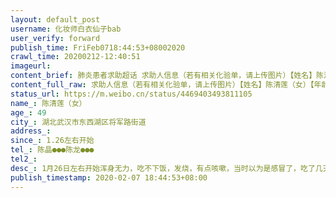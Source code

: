 ```yaml
---
layout: default_post
username: 化妆师白衣仙子bab
user_verify: forward
publish_time: FriFeb0718:44:53+08002020
crawl_time: 20200212-12:40:51
imageurl: 
content_brief: 肺炎患者求助超话 求助人信息（若有相关化验单，请上传图片）【姓名】陈清莲（女）【年龄】49【所在城市】湖北武汉市东西湖区将军路街道【所在小区】天纵半岛蓝湾二期7栋一单元601【患病时间】1.26左右开始【联系方式】陈晶●●●                        陈龙●●●【病情描述 ...全文
content_full_raw: 求助人信息（若有相关化验单，请上传图片）【姓名】陈清莲（女）【年龄】49【所在城市】湖北武汉市东西湖区将军路街道【所在小区】天纵半岛蓝湾二期7栋一单元601【患病时间】1.26左右开始【联系方式】陈晶●●●陈龙●●●【病情描述】1月26日左右开始浑身无力，吃不下饭，发烧，有点咳嗽，当时以为是感冒了，吃了几天感冒药还没见好，2月2号去武汉市中心医院拍ct查血双肺严重感染，医生明确说了就是病毒性感染也做不了核酸检测没床位，只让我们打针开点药回家隔离，从早上5点排队到晚上6点多才打完针，回家每天吃药，过了两天感觉我妈妈食欲恢复了一点以为有所好转，结果还是一直没精神，晚上睡觉还是咳嗽厉害，胸闷气短呼吸困难，四肢无力，而且妈妈之前中耳炎很严重所以听力有时候不是特别好在照顾我妈妈期间，我弟弟也感染了！持续发烧4天了，胸闷气短头晕，2.7号我妈妈跟我弟弟一起重新又去医院拍ct查血，医生明确说，赶紧让我们安排我妈妈住院！现在非常严重了，但是社区只让去隔离点，怎么办啊！！！！！有没有能救救我妈妈的能尽快让她住上院🙏🏻🙏🏻🙏🏻我们从来都没敢跟她说她病的很严重，每次都安慰她要吃好喝好睡好，就没事了，但是现在社区非得送我妈妈去隔离点😭问什么时候能安排去医院说不知道！我妈妈现在一个人肯定非常害怕，不知道要等到什么时候能去医院😭@老陶在路上@人民日报@童之伟@今日头条@央视新闻@人民日报@人民日报@人民日报
status_url: https://m.weibo.cn/status/4469403493811105
name_: 陈清莲（女）
age_: 49
city_: 湖北武汉市东西湖区将军路街道
address_: 
since_: 1.26左右开始
tel_: 陈晶●●●陈龙●●●
tel2_: 
desc_: 1月26日左右开始浑身无力，吃不下饭，发烧，有点咳嗽，当时以为是感冒了，吃了几天感冒药还没见好，2月2号去武汉市中心医院拍ct查血双肺严重感染，医生明确说了就是病毒性感染也做不了核酸检测没床位，只让我们打针开点药回家隔离，从早上5点排队到晚上6点多才打完针，回家每天吃药，过了两天感觉我妈妈食欲恢复了一点以为有所好转，结果还是一直没精神，晚上睡觉还是咳嗽厉害，胸闷气短呼吸困难，四肢无力，而且妈妈之前中耳炎很严重所以听力有时候不是特别好在照顾我妈妈期间，我弟弟也感染了！持续发烧4天了，胸闷气短头晕，2.7号我妈妈跟我弟弟一起重新又去医院拍ct查血，医生明确说，赶紧让我们安排我妈妈住院！现在非常严重了，但是社区只让去隔离点，怎么办啊！！！！！有没有能救救我妈妈的能尽快让她住上院🙏🏻🙏🏻🙏🏻我们从来都没敢跟她说她病的很严重，每次都安慰她要吃好喝好睡好，就没事了，但是现在社区非得送我妈妈去隔离点😭问什么时候能安排去医院说不知道！我妈妈现在一个人肯定非常害怕，不知道要等到什么时候能去医院😭@老陶在路上@人民日报@童之伟@今日头条@央视新闻@人民日报@人民日报@人民日报
publish_timestamp: 2020-02-07 18:44:53+08:00
---
```

